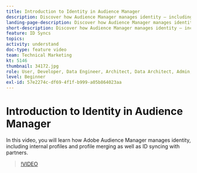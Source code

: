 ```yaml
---
title: Introduction to Identity in Audience Manager
description: Discover how Audience Manager manages identity – including internal profiles and profile merging, plus ID syncing with partners.
landing-page-description: Discover how Audience Manager manages identity – including internal profiles and profile merging, plus ID syncing with partners.
short-description: Discover how Audience Manager manages identity – including internal profiles and profile merging, plus ID syncing with partners.
feature: ID Syncs
topics: 
activity: understand
doc-type: feature video
team: Technical Marketing
kt: 5146
thumbnail: 34172.jpg
role: User, Developer, Data Engineer, Architect, Data Architect, Admin, Leader
level: Beginner
exl-id: 57e2274c-df69-4f1f-b999-a05b864023aa
---
```

# Introduction to Identity in Audience Manager

In this video, you will learn how Adobe Audience Manager manages identity, including internal profiles and profile merging as well as ID syncing with partners.

>[!VIDEO](https://video.tv.adobe.com/v/34172/?quality=12)
